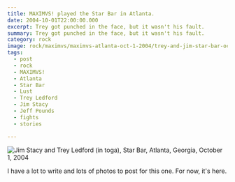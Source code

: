 ```yaml
---
title: MAXIMVS! played the Star Bar in Atlanta.
date: 2004-10-01T22:00:00.000
excerpt: Trey got punched in the face, but it wasn't his fault.  
summary: Trey got punched in the face, but it wasn't his fault.  
category: rock
image: rock/maximvs/maximvs-atlanta-oct-1-2004/trey-and-jim-star-bar-oct-1-2004.jpg
tags:
  - post 
  - rock
  - MAXIMVS!
  - Atlanta
  - Star Bar
  - Lust
  - Trey Ledford
  - Jim Stacy
  - Jeff Pounds
  - fights
  - stories

---
```


![Jim Stacy and Trey Ledford (in toga), Star Bar, Atlanta, Georgia, October 1, 2004](/static/img/rock/maximvs/maximvs-atlanta-oct-1-2004/trey-and-jim-star-bar-oct-1-2004.jpg "Jim Stacy and Trey Ledford (in toga), Star Bar, Atlanta, Georgia, October 1, 2004")

I have a lot to write and lots of photos to post for this one. For now, it's here.
